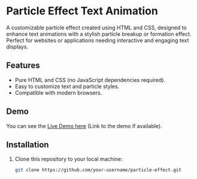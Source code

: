 # Particle Effect Text Animation

A customizable particle effect created using HTML and CSS, designed to enhance text animations with a stylish particle breakup or formation effect. Perfect for websites or applications needing interactive and engaging text displays.

## Features

- Pure HTML and CSS (no JavaScript dependencies required).
- Easy to customize text and particle styles.
- Compatible with modern browsers.

## Demo

You can see the [Live Demo here](#) (Link to the demo if available).

## Installation

1. Clone this repository to your local machine:
   ```bash
   git clone https://github.com/your-username/particle-effect.git

